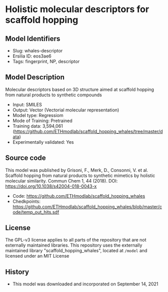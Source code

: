 # Holistic molecular descriptors for scaffold hopping

## Model Identifiers
- Slug: whales-descriptor
- Ersilia ID: eos3ae6
- Tags: fingerprint,	NP,	descriptor

## Model Description
Molecular descriptors based on 3D structure aimed at scaffold hopping from natural products to synthetic compounds
- Input: SMILES
- Output: Vector	(Vectorial molecular representation)
- Model type: Regressiom
- Mode of Training: Pretrained
- Training data: 3,594,061	(https://github.com/ETHmodlab/scaffold_hopping_whales/tree/master/data)
- Experimentally validated: Yes

## Source code
This model was published by Grisoni, F., Merk, D., Consonni, V. et al. Scaffold hopping from natural products to synthetic mimetics by holistic molecular similarity. Commun Chem 1, 44 (2018). DOI: https://doi.org/10.1038/s42004-018-0043-x
- Code: https://github.com/ETHmodlab/scaffold_hopping_whales
- Chedkpoints: https://github.com/ETHmodlab/scaffold_hopping_whales/blob/master/code/temp_out_hits.sdf

## License
The GPL-v3 license applies to all parts of the repository that are not externally maintained libraries. This repository uses the externally maintained library "scaffold_hopping_whales", located at `/model` and licensed under an MIT License

## History
- This model was downloaded and incorporated on September 14, 2021
